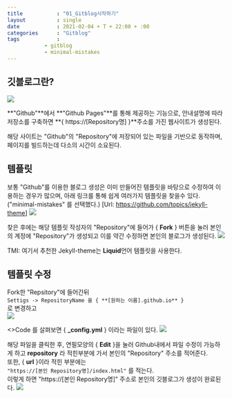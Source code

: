 ```yaml
---
title           : "01_Gitblog시작하기"
layout          : single
date            : 2021-02-04 + T + 22:00 + :00
categories      : "Gitblog"
tags            :
            - gitblog
            - minimal-mistakes
---
```

## 깃블로그란?  
<img src="{{page.gdrive_url}}1vrQnW92cG8J2t07m7ouh2SNr8Blc_oXq"/>

**"Github"**에서 **"Github Pages"**를 통해 제공하는 기능으로, 안내설명에 따라 저장소를 구축하면 **{ https://[Repository명] }**주소를 가진 웹사이트가 생성된다.
  
해당 사이트는 "Github"의 "Repository"에 저장되어 있는 파일을 기반으로 동작하며, 페이지를 빌드하는데 다소의 시간이 소요된다.

## 템플릿  
  
보통 "Github"를 이용한 블로그 생성은 이미 만들어진 템플릿을 바탕으로 수정하여 이용하는 경우가 많으며, 아래 링크를 통해 쉽게 여러가지 템플릿을 찾을수 있다. ("minimal-mistakes" 를 선택했다.)  [Url: <a href="https://github.com/topics/jekyll-theme">https://github.com/topics/jekyll-theme</a>]
<img src="{{page.gdrive_url}}1kw37jOQZiIO0hTFxaJs7lQxI14TF30fH"/>
  
찾은 후에는 해당 템플릿 작성자의 "Repository"에 들어가 { **Fork** } 버튼을 눌러 본인의 계정에 "Repository"가 생성되고 이를 약간 수정하면 본인의 블로그가 생성된다.
<img src="{{page.gdrive_url}}16zvCM_U9kXKFrkUPBhZt3w4UxjIBDwrs"/>
  
TMI: 여기서 추천한 Jekyll-theme는 **Liquid**언어 템플릿을 사용한다.
  
## 템플릿 수정
  
Fork한 "Repsitory"에 들어간뒤  
```Settigs -> RepositoryName 을 { **[원하는 이름].github.io** }```  
로 변경하고  
<img src="{{page.gdrive_url}}1uj-w6cc8st9Gk6iAD84v5GHWgB6Enrk-"/>
  
<>Code 를 살펴보면 { **_config.yml** } 이라는 파일이 있다.
<img src="{{page.gdrive_url}}1xUHW1T9kpXxGld7B5p2ooYR0Od7HOGUE"/>

해당 파일을 클릭한 후, 연필모양의 { **Edit** }을 눌러 Github내에서 파일 수정이 가능하게 하고 **repository** 라 적힌부분에 가서 본인의 "Repository" 주소를 적어준다.  
또한, { **url** }이라 적힌 부분에는  
```"https://[본인 Repository명]/index.html"``` 를 적는다.  
이렇게 하면 "https://[본인 Repository명]" 주소로 본인의 깃블로그가 생성이 완료된다.
<img src="{{page.gdrive_url}}1VGSopGkQNIg_9PwCzMo8b-8-x6m4aDdC"/>